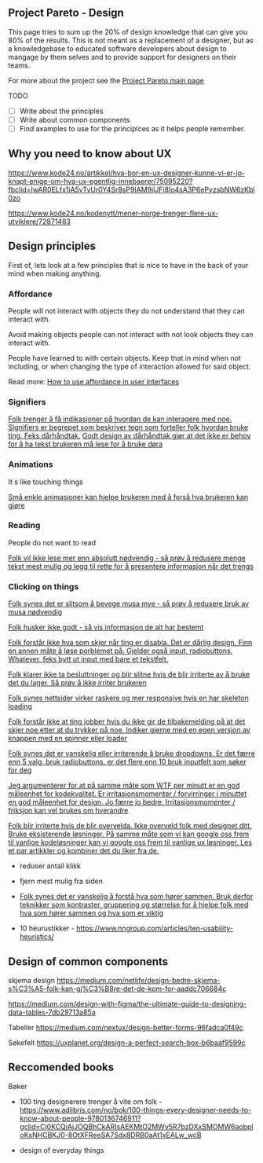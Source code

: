 ## Project Pareto - Design

This page tries to sum up the 20% of design knowledge that can give you 80% of the results. This is not meant as a replacement of a designer, but as a knowledgebase to educated software developers about design to mangage by them selves and to provide support for designers on their teams.

For more about the project see the [Project Pareto main page](./projects/pareto/)

TODO
-[ ] Write about the principles
-[ ] Write about common components
-[ ] Find axamples to use for the principlces as it helps people remember.

## Why you need to know about UX 
https://www.kode24.no/artikkel/hva-bor-en-ux-designer-kunne-vi-er-jo-knapt-enige-om-hva-ux-egentlig-innebaerer/75095220?fbclid=IwAR0ELfx1iA5vTvUr0Y4Sr8sP9IAM9jlJFi8Io4sA3P6ePyzsbNW6zKbl0zo

https://www.kode24.no/kodenytt/mener-norge-trenger-flere-ux-utviklere/72871483

## Design principles

First of, lets look at a few principles that is nice to have in the back of your mind when making anything.


### Affordance

People will not interact with objects they do not understand that they can interact with.

Avoid making objects people can not interact with not look objects they can interact with. 

People have learned to with certain objects. Keep that in mind when not including, or when changing the type of interaction allowed for said object.

Read more: [How to use affordance in user interfaces](https://uxplanet.org/ux-design-glossary-how-to-use-affordances-in-user-interfaces-393c8e9686e4)

### Signifiers

[Folk trenger å få indikasjoner på hvordan de kan interagere med noe. Signifiers er begrepet som beskriver tegn som forteller folk hvordan bruke ting. Feks dårhåndtak.](https://careerfoundry.com/en/blog/ux-design/affordances-signifiers-feedback/) [Godt design av dårhåndtak gjør at det ikke er behov for å ha tekst brukeren må lese for å bruke døra](https://www.istockphoto.com/vector/flat-modern-white-push-and-pull-icon-on-blue-background-gm1264356084-370292678)


### Animations

It s like touching things

[Små enkle animasjoner kan hjelpe brukeren med å forså hva brukeren kan gjøre](https://blogg.bekk.no/animasjoner-som-hjelper-brukeren-9bf930ba9617)

### Reading
People do not want to read

[Folk vil ikke lese mer enn absolutt nødvendig - så prøv å redusere menge tekst mest mulig og legg til rette for å presentere informasjon når det trengs](https://www.joelonsoftware.com/2000/04/26/designing-for-people-who-have-better-things-to-do-with-their-lives/)


### Clicking on things
[Folk synes det er slitsom å bevege musa mye - så prøv å redusere bruk av musa nødvendig](https://www.joelonsoftware.com/2000/04/27/designing-for-people-who-have-better-things-to-do-with-their-lives-part-two/)


[Folk husker ikke godt - så vis informasjon de alt har bestemt](https://www.joelonsoftware.com/2000/05/08/designing-for-people-who-have-better-things-to-do-with-their-lives-part-three/)


[Folk forstår ikke hva som skjer når ting er disabla. Det er dårlig design. Finn en annen måte å løse porblemet på. Gjelder også input, radiobuttons. Whatever. feks bytt ut input med bare et tekstfelt. ](https://uxplanet.org/disabled-buttons-in-user-interface-4dafda3e6fe7)


[Folk klarer ikke ta besluttninger og blir slitne hvis de blir irriterte av å bruke det du lager. Så prøv å ikke irriter brukeren](https://www.interaction-design.org/literature/article/how-to-prevent-negative-emotions-in-the-user-experience-of-your-product)


[Folk synes nettsider virker raskere og mer responsive hvis en har skeleton loading](https://uxdesign.cc/what-you-should-know-about-skeleton-screens-a820c45a571a)


[Folk forstår ikke at ting jobber hvis du ikke gir de tilbakemelding på at det skjer noe etter at du trykker på noe. Indiker gjerne med en egen versjon av knappen med en spinner eller loader](https://uxmovement.medium.com/when-you-need-to-show-a-buttons-loading-state-41fc4d5e3c65)


[Folk synes det er vanskelig eller irriterende å bruke dropdowns. Er det færre enn 5 valg. bruk radiobuttons. er det flere enn 10 bruk inputfelt som søker for deg](https://baymard.com/blog/drop-down-usability)


[Jeg argumenterer for at på samme måte som WTF per minutt er en god måleenhet for kodekvalitet. Er irritasjonsmomenter / forvirringer i minuttet en god måleenhet for design. Jo færre jo bedre. Irritasjonsmomenter / friksjon kan vel brukes om hverandre](http://reviewthecode.blogspot.com/2016/01/wtf-per-minute-actual-measurement-for.html)


[Folk blir irriterte hvis de blir overvelda. Ikke overveld folk med designet ditt. Bruke eksisterende løsninger. På samme måte som vi kan google oss frem til vanlige kodeløsninger kan vi google oss frem til vanlige ux løsninger. Les et par artikkler og kombiner det du liker fra de. ](https://uxplanet.org/5-ways-to-stop-cognitive-overload-from-killing-your-ux-4acbd7ee96d9)

- reduser antall klikk

- fjern mest mulig fra siden

- [Folk synes det er vanskelig å forstå hva som hører sammen. Bruk derfor teknikker som kontraster, gruppering og størrelse for å hjelpe folk med hva som hører sammen og hva som er viktig](https://www.nngroup.com/articles/visual-hierarchy-ux-definition/#:~:text=Summary%3A%20A%20clear%20visual%20hierarchy,contrast%2C%20scale%2C%20and%20grouping.)


- 10 heurustikker - https://www.nngroup.com/articles/ten-usability-heuristics/


## Design of common components 

skjema design
https://medium.com/netlife/design-bedre-skjema-s%C3%A5-folk-kan-gj%C3%B8re-det-de-kom-for-aaddc706684c

https://medium.com/design-with-figma/the-ultimate-guide-to-designing-data-tables-7db29713a85a

Tabeller
https://medium.com/nextux/design-better-forms-96fadca0f49c

Søkefelt
https://uxplanet.org/design-a-perfect-search-box-b6baaf9599c

## Reccomended books

Bøker
- 100 ting designerere trenger å vite om folk - https://www.adlibris.com/no/bok/100-things-every-designer-needs-to-know-about-people-9780136746911?gclid=Cj0KCQiAjJOQBhCkARIsAEKMtO2MWv5R7bzDXxSMOMW6aobploKsNHCBKJ0-8OtXFReeSA7Sdx8DRB0aAt1xEALw_wcB

- design of everyday things